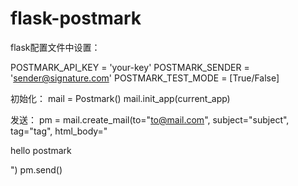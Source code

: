 flask-postmark
==============

flask配置文件中设置：

  POSTMARK_API_KEY    = 'your-key'
  POSTMARK_SENDER     = 'sender@signature.com'
  POSTMARK_TEST_MODE  = [True/False]
    

初始化：
  mail = Postmark()
  mail.init_app(current_app)

发送：
  pm = mail.create_mail(to="to@mail.com", subject="subject", tag="tag", html_body="<p>hello postmark</p>")
  pm.send()
  
  
